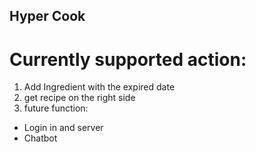 ## Hyper Cook
# Currently supported action:
1. Add Ingredient with the expired date
2. get recipe on the right side
3. future function:

* Login in and server
* Chatbot

